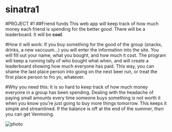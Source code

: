 sinatra1
========
#PROJECT #1
##Friend funds 
This web app will keep track of how much money each friend is spending for the better good. 
There will be a leaderboard. It will be **cool**. 

#How it will work:
If you buy something for the good of the group (snacks, drinks, a new vaccuum...) you will enter the information into the site. You will fill out your name, what you bought, and how much it cost. The program will keep a running tally of who bought what when, and will create a leaderboard showing how much everyone has paid. This way, you can shame the last place person into going on the next beer run, or treat the first place person to fro yo, whatever. 

#Why you need this: 
It is so hard to keep track of how much money everyone in a group has been spending. Dealing with the headache of paying small amounts every time someone buys something is not worth it when you know you're just going to buy more things tomorrow. This keeps it simple and streamlined. If the balance is off at the end of the summer, *then* you can get Venmoing. 

![photo](http://www.apfn.org/images/FenceClub1960Yale.jpg)
